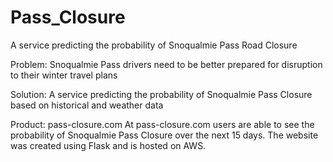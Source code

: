 # Pass_Closure
A service predicting the probability of Snoqualmie Pass Road Closure

Problem: Snoqualmie Pass drivers need to be better prepared for disruption to their winter travel plans

Solution: A service predicting the probability of Snoqualmie Pass Closure based on historical and weather data

Product: pass-closure.com
At pass-closure.com users are able to see the probability of Snoqualmie Pass Closure over the next 15 days.
The website was created using Flask and is hosted on AWS.


